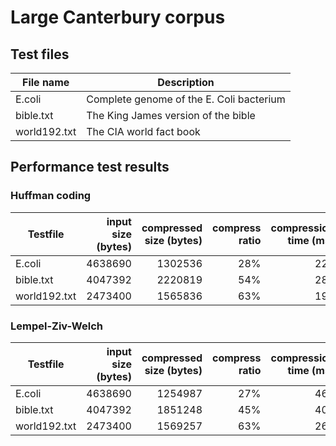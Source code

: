 # Large Canterbury corpus

## Test files
File name | Description
--- | ---
E.coli | Complete genome of the E. Coli bacterium
bible.txt | The King James version of the bible
world192.txt | The CIA world fact book

## Performance test results
### Huffman coding
Testfile | input size (bytes) | compressed size (bytes) | compress ratio | compression time (ms) | decompression time (ms)
--- | ---: | ---: | ---: | ---: | ---:
E.coli | 4638690 | 1302536 | 28% | 222 | 116
bible.txt | 4047392 | 2220819 | 54% | 281 | 165
world192.txt | 2473400 | 1565836 | 63% | 190 | 118

### Lempel-Ziv-Welch
Testfile | input size (bytes) | compressed size (bytes) | compress ratio | compression time (ms) | decompression time (ms)
--- | ---: | ---: | ---: | ---: | ---:
E.coli | 4638690 | 1254987 | 27% | 469 | 174
bible.txt | 4047392 | 1851248 | 45% | 408 | 184
world192.txt | 2473400 | 1569257 | 63% | 265 | 126